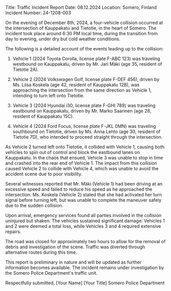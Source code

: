  Title: Traffic Incident Report
Date: 08.12.2024
Location: Somero, Finland
Incident Number: 24-1208-003

On the evening of December 8th, 2024, a four-vehicle collision occurred at the intersection of Kauppakatu and Tietotie, in the heart of Somero. The incident took place around 6:30 PM local time, during the transition from day to evening, under dry but cold weather conditions.

The following is a detailed account of the events leading up to the collision:

1. Vehicle 1 (2024 Toyota Corolla, license plate F-ABC 123) was traveling westbound on Kauppakatu, driven by Mr. Jari Mäki (age 35, resident of Tietotie 2A).

2. Vehicle 2 (2024 Volkswagen Golf, license plate F-DEF 456), driven by Ms. Liisa Koskela (age 42, resident of Kauppakatu 12B), was approaching the intersection from the same direction as Vehicle 1, intending to turn left onto Tietotie.

3. Vehicle 3 (2024 Hyundai i30, license plate F-GHI 789) was traveling eastbound on Kauppakatu, driven by Mr. Marko Saarinen (age 28, resident of Kauppakatu 15C).

4. Vehicle 4 (2024 Ford Focus, license plate F-JKL 0MN) was traveling southbound on Tietotie, driven by Ms. Anna Lehto (age 30, resident of Tietotie 7D), who intended to proceed straight through the intersection.

As Vehicle 2 turned left onto Tietotie, it collided with Vehicle 1, causing both vehicles to spin out of control and block the eastbound lanes on Kauppakatu. In the chaos that ensued, Vehicle 3 was unable to stop in time and crashed into the rear end of Vehicle 1. The impact from this collision caused Vehicle 2 to collide with Vehicle 4, which was unable to avoid the accident scene due to poor visibility.

Several witnesses reported that Mr. Mäki (Vehicle 1) had been driving at an excessive speed and failed to reduce his speed as he approached the intersection. Ms. Koskela (Vehicle 2) stated that she had activated her turn signal before turning left, but was unable to complete the maneuver safely due to the sudden collision.

Upon arrival, emergency services found all parties involved in the collision uninjured but shaken. The vehicles sustained significant damage: Vehicles 1 and 2 were deemed a total loss, while Vehicles 3 and 4 required extensive repairs.

The road was closed for approximately two hours to allow for the removal of debris and investigation of the scene. Traffic was diverted through alternative routes during this time.

This report is preliminary in nature and will be updated as further information becomes available. The incident remains under investigation by the Somero Police Department's traffic unit.

Respectfully submitted,
[Your Name]
[Your Title]
Somero Police Department
